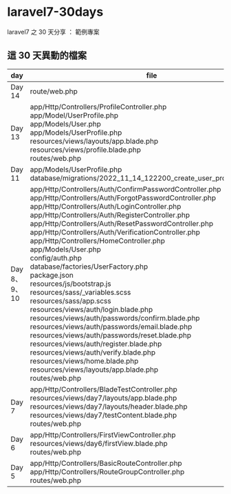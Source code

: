 # laravel7-30days
laravel7 之 30 天分享 ： 範例專案


## 這 30 天異動的檔案

| day  | file              |
|-----------|------------------|
| Day 14| route/web.php |
| Day 13 | app/Http/Controllers/ProfileController.php <br> app/Model/UserProfile.php <br> app/Models/User.php <br> app/Models/UserProfile.php <br> resources/views/layouts/app.blade.php <br> resources/views/profile.blade.php <br> routes/web.php |
| Day 11 | app/Models/UserProfile.php <br> database/migrations/2022_11_14_122200_create_user_profiles_table.php <br> |
| Day 8、9、10 | app/Http/Controllers/Auth/ConfirmPasswordController.php <br> app/Http/Controllers/Auth/ForgotPasswordController.php <br> app/Http/Controllers/Auth/LoginController.php <br> app/Http/Controllers/Auth/RegisterController.php <br> app/Http/Controllers/Auth/ResetPasswordController.php <br> app/Http/Controllers/Auth/VerificationController.php <br> app/Http/Controllers/HomeController.php <br> app/Models/User.php <br> config/auth.php <br> database/factories/UserFactory.php <br> package.json <br> resources/js/bootstrap.js <br> resources/sass/_variables.scss <br> resources/sass/app.scss <br> resources/views/auth/login.blade.php <br> resources/views/auth/passwords/confirm.blade.php <br> resources/views/auth/passwords/email.blade.php <br> resources/views/auth/passwords/reset.blade.php <br> resources/views/auth/register.blade.php <br> resources/views/auth/verify.blade.php <br> resources/views/home.blade.php <br> resources/views/layouts/app.blade.php <br> routes/web.php <br> |
| Day 7 | app/Http/Controllers/BladeTestController.php <br> resources/views/day7/layouts/app.blade.php <br> resources/views/day7/layouts/header.blade.php <br> resources/views/day7/testContent.blade.php <br> routes/web.php |
| Day 6 | app/Http/Controllers/FirstViewController.php <br> resources/views/day6/firstView.blade.php <br> routes/web.php |
| Day 5 | app/Http/Controllers/BasicRouteController.php <br> app/Http/Controllers/RouteGroupController.php <br>routes/web.php |


